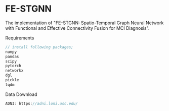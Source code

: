 # FE-STGNN
The implementation of "FE-STGNN: Spatio-Temporal Graph Neural Network with Functional and Effective Connectivity Fusion for MCI Diagnosis".

Requirements
```js
// install following packages;
numpy
pandas
scipy
pytorch
networkx
dgl
pickle
tqdm
```

Data Download
```js
ADNI: https://adni.loni.usc.edu/
```

